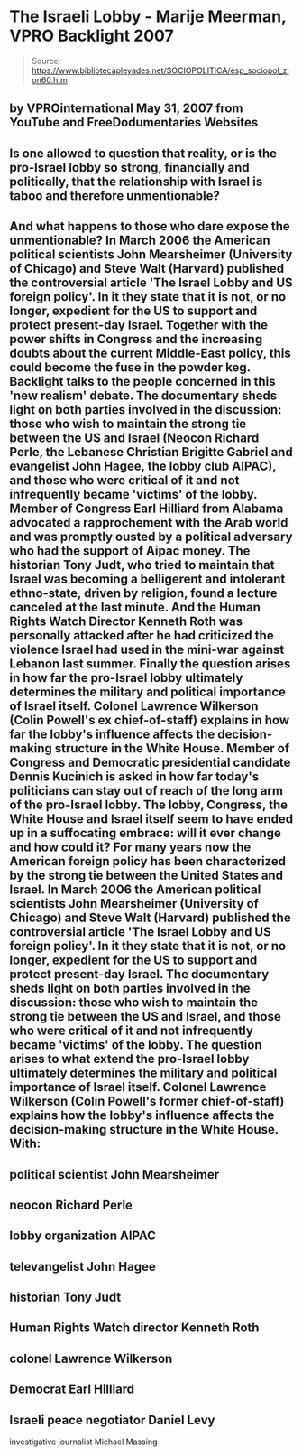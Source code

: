 # The Israeli Lobby - Marije Meerman, VPRO Backlight 2007

> Source: https://www.bibliotecapleyades.net/SOCIOPOLITICA/esp_sociopol_zion60.htm

by
VPROinternational
May 31,
2007
from
YouTube
and
FreeDodumentaries Websites
-
Is one allowed to question that reality, or is the pro-Israel lobby so
strong, financially and politically, that the relationship with Israel is
taboo and therefore unmentionable?
-
And what happens to those who dare expose
the unmentionable?
In March 2006 the American political scientists
John Mearsheimer (University of Chicago) and Steve Walt (Harvard) published the
controversial article 'The Israel Lobby and US foreign policy'.
In it they
state that it is not, or no longer, expedient for the US to support and
protect present-day Israel. Together with the power shifts in Congress and
the increasing doubts about the current Middle-East policy, this could
become the fuse in the powder keg.
Backlight talks to the people concerned
in this 'new realism' debate. The documentary sheds light on both parties
involved in the discussion: those who wish to maintain the strong tie
between the US and Israel (Neocon Richard Perle, the Lebanese Christian
Brigitte Gabriel and evangelist John Hagee, the lobby club
AIPAC), and those
who were critical of it and not infrequently became 'victims' of the lobby.
Member of Congress Earl Hilliard from Alabama advocated a rapprochement with
the Arab world and was promptly ousted by a political adversary who had the
support of Aipac money.
The historian Tony Judt, who tried to maintain that Israel was becoming a
belligerent and intolerant ethno-state, driven by religion, found a lecture
canceled at the last minute.
And the Human Rights Watch Director Kenneth
Roth was personally attacked after he had criticized the violence Israel had
used in the mini-war against Lebanon last summer.
Finally the question
arises in how far the pro-Israel lobby ultimately determines the military
and political importance of Israel itself.
Colonel Lawrence Wilkerson (Colin
Powell's ex chief-of-staff) explains in how far the lobby's influence
affects the decision-making structure in the White House. Member of Congress
and Democratic presidential candidate Dennis Kucinich is asked in how far
today's politicians can stay out of reach of the long arm of the pro-Israel
lobby.
The lobby, Congress, the White House and Israel itself seem to have
ended up in a suffocating embrace: will it ever change and how could it?
For many years now the American foreign policy has been characterized by the
strong tie between the United States and Israel.
In
March 2006 the American political scientists John Mearsheimer (University of
Chicago) and Steve Walt (Harvard) published the controversial article 'The
Israel Lobby and US foreign policy'.
In it they state that it is not, or no
longer, expedient for the US to support and protect present-day Israel. The
documentary sheds light on both parties involved in the discussion: those
who wish to maintain the strong tie between the US and Israel, and those who
were critical of it and not infrequently became 'victims' of the lobby.
The
question arises to what extend the pro-Israel lobby ultimately determines
the military and political importance of Israel itself. Colonel Lawrence
Wilkerson (Colin Powell's former chief-of-staff) explains how the lobby's
influence affects the decision-making structure in the White House.
With:
-
political scientist John Mearsheimer
-
neocon Richard Perle
-
lobby
organization AIPAC
-
televangelist John Hagee
-
historian Tony Judt
-
Human
Rights Watch director Kenneth Roth
-
colonel Lawrence Wilkerson
-
Democrat
Earl Hilliard
-
Israeli peace negotiator Daniel Levy
-
investigative
journalist Michael Massing
